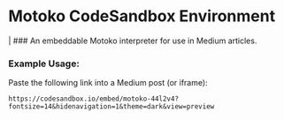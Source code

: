 # Motoko CodeSandbox Environment

| ### An embeddable Motoko interpreter for use in Medium articles.

### Example Usage:

Paste the following link into a Medium post (or iframe):

```
https://codesandbox.io/embed/motoko-44l2v4?fontsize=14&hidenavigation=1&theme=dark&view=preview
```
